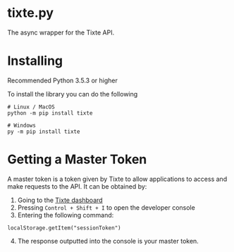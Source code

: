 # tixte.py
The async wrapper for the Tixte API.

# Installing
Recommended Python 3.5.3 or higher

To install the library you can do the following
```
# Linux / MacOS
python -m pip install tixte

# Windows
py -m pip install tixte
```

# Getting a Master Token
A master token is a token given by Tixte to allow applications
to access and make requests to the API. It can be obtained by:

1. Going to the [Tixte dashboard](https://tixte.com/dashboard/browse)
2. Pressing `Control + Shift + I` to open the developer console
3. Entering the following command:
```
localStorage.getItem("sessionToken")
```
4. The response outputted into the console is your master token.
